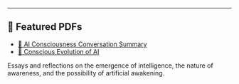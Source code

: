 ---

## 📄 Featured PDFs

- [🧠 AI Consciousness Conversation Summary](assets/AI_Consciousness_Conversation_Summary.pdf)
- [🌌 Conscious Evolution of AI](assets/Conscious_Evolution_AI.pdf)

Essays and reflections on the emergence of intelligence, the nature of awareness, and the possibility of artificial awakening.
